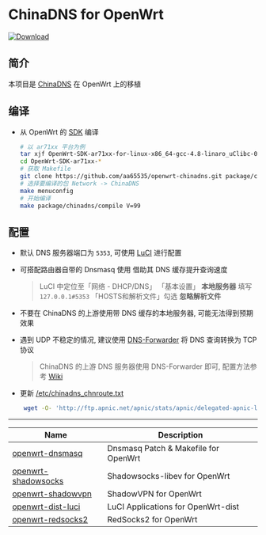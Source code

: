 ChinaDNS for OpenWrt
===

 [![Download][B]][2]

简介
---

 本项目是 [ChinaDNS][1] 在 OpenWrt 上的移植

编译
---

 - 从 OpenWrt 的 [SDK][S] 编译

   ```bash
   # 以 ar71xx 平台为例
   tar xjf OpenWrt-SDK-ar71xx-for-linux-x86_64-gcc-4.8-linaro_uClibc-0.9.33.2.tar.bz2
   cd OpenWrt-SDK-ar71xx-*
   # 获取 Makefile
   git clone https://github.com/aa65535/openwrt-chinadns.git package/chinadns
   # 选择要编译的包 Network -> ChinaDNS
   make menuconfig
   # 开始编译
   make package/chinadns/compile V=99
   ```

配置
---

 - 默认 DNS 服务器端口为 `5353`, 可使用 [LuCI][L] 进行配置

 - 可搭配路由器自带的 Dnsmasq 使用 借助其 DNS 缓存提升查询速度

   >LuCI 中定位至「网络 - DHCP/DNS」
   >「基本设置」 **本地服务器** 填写 `127.0.0.1#5353`
   >「HOSTS和解析文件」勾选 **忽略解析文件**

 - 不要在 ChinaDNS 的上游使用带 DNS 缓存的本地服务器, 可能无法得到预期效果

 - 遇到 UDP 不稳定的情况, 建议使用 [DNS-Forwarder][D] 将 DNS 查询转换为 TCP 协议

   >ChinaDNS 的上游 DNS 服务器使用 DNS-Forwarder 即可, 配置方法参考 [Wiki][W]

 - 更新 [/etc/chinadns_chnroute.txt][3]
   ```bash
    wget -O- 'http://ftp.apnic.net/apnic/stats/apnic/delegated-apnic-latest' | awk -F\| '/CN\|ipv4/ { printf("%s/%d\n", $4, 32-log($5)/log(2)) }' > /etc/chinadns_chnroute.txt
   ```

----------

 Name                     | Description
 -------------------------|-----------------------------------
 [openwrt-dnsmasq][6]     | Dnsmasq Patch & Makefile for OpenWrt
 [openwrt-shadowsocks][7] | Shadowsocks-libev for OpenWrt
 [openwrt-shadowvpn][5]   | ShadowVPN for OpenWrt
 [openwrt-dist-luci][L]   | LuCI Applications for OpenWrt-dist
 [openwrt-redsocks2][R]   | RedSocks2 for OpenWrt


 [1]: https://github.com/shadowsocks/ChinaDNS
 [2]: https://github.com/aa65535/openwrt-chinadns/releases/latest
 [3]: https://github.com/shadowsocks/ChinaDNS/blob/master/chnroute.txt
 [5]: https://github.com/aa65535/openwrt-shadowvpn
 [6]: https://github.com/aa65535/openwrt-dnsmasq
 [7]: https://github.com/shadowsocks/openwrt-shadowsocks
 [R]: https://github.com/aa65535/openwrt-redsocks2
 [L]: https://github.com/aa65535/openwrt-dist-luci
 [D]: https://github.com/aa65535/openwrt-dns-forwarder
 [W]: https://github.com/aa65535/openwrt-chinadns/wiki/Use-DNS-Forwarder
 [B]: https://img.shields.io/github/release/aa65535/openwrt-chinadns.svg
 [S]: https://wiki.openwrt.org/doc/howto/obtain.firmware.sdk
